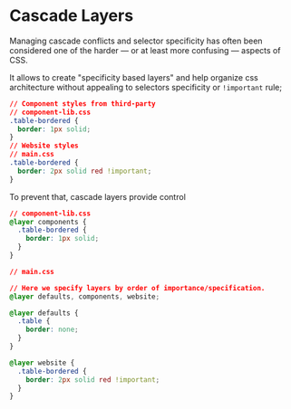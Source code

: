 # Cascade Layers

Managing cascade conflicts and selector specificity has often been considered one of the harder — or at least more confusing — aspects of CSS.

It allows to create  "specificity based layers" and help organize css architecture without appealing to selectors specificity or `!important` rule;

```css
// Component styles from third-party
// component-lib.css
.table-bordered {
  border: 1px solid;
}
// Website styles
// main.css
.table-bordered {
  border: 2px solid red !important;
}
```

To prevent that, cascade layers provide control

```css
// component-lib.css
@layer components {
  .table-bordered {
    border: 1px solid;
  }
}

// main.css

// Here we specify layers by order of importance/specification.
@layer defaults, components, website;

@layer defaults {
  .table {
    border: none;
  }
}

@layer website {
  .table-bordered {
    border: 2px solid red !important;
  }
}
```
